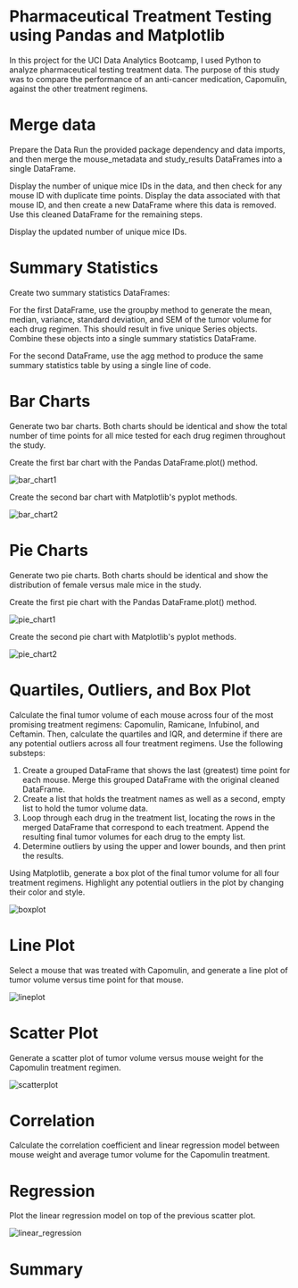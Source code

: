 # Pharmaceutical Treatment Testing using Pandas and Matplotlib

In this project for the UCI Data Analytics Bootcamp, I used Python to analyze pharmaceutical testing treatment data. The purpose of this study was to compare the performance of an anti-cancer medication, Capomulin, against the other treatment regimens. 

# Merge data 

Prepare the Data 
Run the provided package dependency and data imports, and then merge the mouse_metadata and study_results DataFrames into a single DataFrame.

Display the number of unique mice IDs in the data, and then check for any mouse ID with duplicate time points. Display the data associated with that mouse ID, and then create a new DataFrame where this data is removed. Use this cleaned DataFrame for the remaining steps.

Display the updated number of unique mice IDs.

# Summary Statistics 

Create two summary statistics DataFrames:

For the first DataFrame, use the groupby method to generate the mean, median, variance, standard deviation, and SEM of the tumor volume for each drug regimen. This should result in five unique Series objects. Combine these objects into a single summary statistics DataFrame.

For the second DataFrame, use the agg method to produce the same summary statistics table by using a single line of code.

# Bar Charts 

Generate two bar charts. Both charts should be identical and show the total number of time points for all mice tested for each drug regimen throughout the study.

Create the first bar chart with the Pandas DataFrame.plot() method.

![bar_chart1](https://github.com/kaylajgranados/Pharmaceutical-Treatment-Testing/assets/83734241/4996e5f4-ebe0-4088-bd57-8bec80e5a061)


Create the second bar chart with Matplotlib's pyplot methods.

![bar_chart2](https://github.com/kaylajgranados/Pharmaceutical-Treatment-Testing/assets/83734241/a32eda25-c976-43f4-b989-9d5f400da595)

# Pie Charts

Generate two pie charts. Both charts should be identical and show the distribution of female versus male mice in the study.

Create the first pie chart with the Pandas DataFrame.plot() method.

![pie_chart1](https://github.com/kaylajgranados/Pharmaceutical-Treatment-Testing/assets/83734241/f22dafcc-3443-427d-814b-da39b5f96071)


Create the second pie chart with Matplotlib's pyplot methods.

![pie_chart2](https://github.com/kaylajgranados/Pharmaceutical-Treatment-Testing/assets/83734241/7c8c9246-5f64-488e-b8ac-c11f68d72219)

# Quartiles, Outliers, and Box Plot

Calculate the final tumor volume of each mouse across four of the most promising treatment regimens: Capomulin, Ramicane, Infubinol, and Ceftamin. Then, calculate the quartiles and IQR, and determine if there are any potential outliers across all four treatment regimens. Use the following substeps:
1. Create a grouped DataFrame that shows the last (greatest) time point for each mouse. Merge this grouped DataFrame with the original cleaned DataFrame.
2. Create a list that holds the treatment names as well as a second, empty list to hold the tumor volume data.
3. Loop through each drug in the treatment list, locating the rows in the merged DataFrame that correspond to each treatment. Append the resulting final tumor volumes for each drug to the empty list.
4. Determine outliers by using the upper and lower bounds, and then print the results.

Using Matplotlib, generate a box plot of the final tumor volume for all four treatment regimens. Highlight any potential outliers in the plot by changing their color and style.

![boxplot](https://github.com/kaylajgranados/Pharmaceutical-Treatment-Testing/assets/83734241/e36ee97d-c260-4543-a569-bb8ff80d7691)


# Line Plot

Select a mouse that was treated with Capomulin, and generate a line plot of tumor volume versus time point for that mouse.

![lineplot](https://github.com/kaylajgranados/Pharmaceutical-Treatment-Testing/assets/83734241/a7e9f2c7-dbd9-42b5-8705-e8c8411a7108)


# Scatter Plot 

Generate a scatter plot of tumor volume versus mouse weight for the Capomulin treatment regimen.

![scatterplot](https://github.com/kaylajgranados/Pharmaceutical-Treatment-Testing/assets/83734241/0f2f081e-975e-4c36-a2ef-c75d558594de)


# Correlation

Calculate the correlation coefficient and linear regression model between mouse weight and average tumor volume for the Capomulin treatment.

# Regression 

Plot the linear regression model on top of the previous scatter plot.

![linear_regression](https://github.com/kaylajgranados/Pharmaceutical-Treatment-Testing/assets/83734241/d98d614b-8c25-4dbc-94aa-ab8e21e4f383)


# Summary



